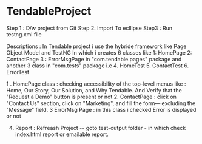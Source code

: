 # TendableProject
Step 1 : D/w project from Git
Step 2: Import To ecllipse
Step3 : Run testng.xml file


Descriptions :
In Tendable project i use the hybride framework like Page Object Model and TestNG
In which i creates 6 classes like  1: HomePage 2: ContactPage 3 : ErrorMsgPage in "com.tendable.pages" package
and another 3 class in   "com.tests" package i.e  4. HomeTest 5. ContactTest  6. ErrorTest

1 . HomePage class : checking accessibility of the top-level menus like : Home, Our Story, Our Solution, and Why
                     Tendable. 
                     And Verify that the "Request a Demo" button is present or not
2. ContactPage :    click on  "Contact Us" section, click on  "Marketing", and fill the form—
                     excluding the "Message" field.
3 ErrorMsg Page :    in this class i checked Error is displayed  or not

4. Report : Refreash Project -- goto test-output folder - in which check index.html report or emailable report.


 
 
